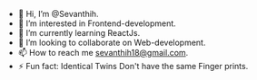 - 👋 Hi, I’m @Sevanthih.
- 👀 I’m interested in Frontend-development.
- 🌱 I’m currently learning ReactJs.
- 💞️ I’m looking to collaborate on Web-development.
- 📫 How to reach me sevanthih18@gmail.com.
- ⚡ Fun fact: Identical Twins Don't have the same Finger prints.
